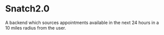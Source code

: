 # Snatch2.0
A backend which sources appointments available in the next 24 hours in a 10 miles radius from the user. 
